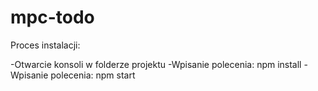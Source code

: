 # mpc-todo

Proces instalacji: 

-Otwarcie konsoli w folderze projektu
-Wpisanie polecenia: npm install
-Wpisanie polecenia: npm start
